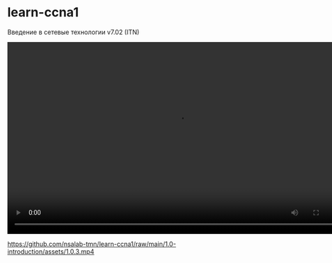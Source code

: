 # learn-ccna1
Введение в сетевые технологии v7.02 (ITN)

<video width="768" height="432" controls>
  <source src="https://github.com/nsalab-tmn/learn-ccna1/raw/main/1.0-introduction/assets/1.0.3.mp4" type='video/mp4; codecs="avc1.42E01E, mp4a.40.2"'>
</video>

https://github.com/nsalab-tmn/learn-ccna1/raw/main/1.0-introduction/assets/1.0.3.mp4
